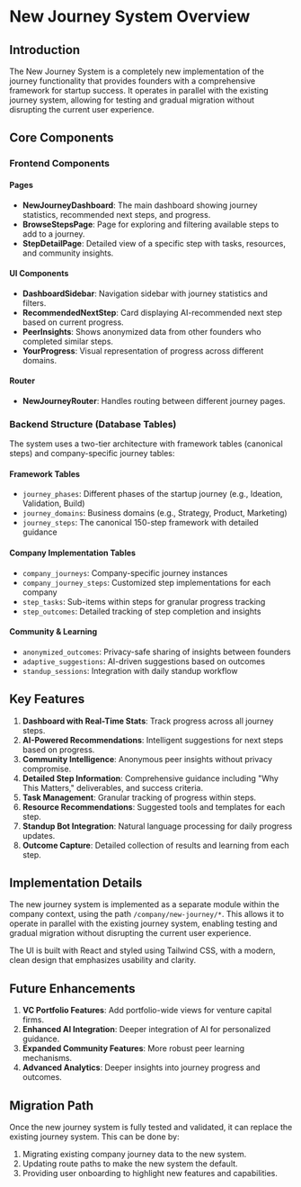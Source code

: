 # New Journey System Overview

## Introduction

The New Journey System is a completely new implementation of the journey functionality that provides founders with a comprehensive framework for startup success. It operates in parallel with the existing journey system, allowing for testing and gradual migration without disrupting the current user experience.

## Core Components

### Frontend Components

#### Pages
- **NewJourneyDashboard**: The main dashboard showing journey statistics, recommended next steps, and progress.
- **BrowseStepsPage**: Page for exploring and filtering available steps to add to a journey.
- **StepDetailPage**: Detailed view of a specific step with tasks, resources, and community insights.

#### UI Components
- **DashboardSidebar**: Navigation sidebar with journey statistics and filters.
- **RecommendedNextStep**: Card displaying AI-recommended next step based on current progress.
- **PeerInsights**: Shows anonymized data from other founders who completed similar steps.
- **YourProgress**: Visual representation of progress across different domains.

#### Router
- **NewJourneyRouter**: Handles routing between different journey pages.

### Backend Structure (Database Tables)

The system uses a two-tier architecture with framework tables (canonical steps) and company-specific journey tables:

#### Framework Tables
- `journey_phases`: Different phases of the startup journey (e.g., Ideation, Validation, Build)
- `journey_domains`: Business domains (e.g., Strategy, Product, Marketing)
- `journey_steps`: The canonical 150-step framework with detailed guidance

#### Company Implementation Tables
- `company_journeys`: Company-specific journey instances
- `company_journey_steps`: Customized step implementations for each company
- `step_tasks`: Sub-items within steps for granular progress tracking
- `step_outcomes`: Detailed tracking of step completion and insights

#### Community & Learning
- `anonymized_outcomes`: Privacy-safe sharing of insights between founders
- `adaptive_suggestions`: AI-driven suggestions based on outcomes
- `standup_sessions`: Integration with daily standup workflow

## Key Features

1. **Dashboard with Real-Time Stats**: Track progress across all journey steps.
2. **AI-Powered Recommendations**: Intelligent suggestions for next steps based on progress.
3. **Community Intelligence**: Anonymous peer insights without privacy compromise.
4. **Detailed Step Information**: Comprehensive guidance including "Why This Matters," deliverables, and success criteria.
5. **Task Management**: Granular tracking of progress within steps.
6. **Resource Recommendations**: Suggested tools and templates for each step.
7. **Standup Bot Integration**: Natural language processing for daily progress updates.
8. **Outcome Capture**: Detailed collection of results and learning from each step.

## Implementation Details

The new journey system is implemented as a separate module within the company context, using the path `/company/new-journey/*`. This allows it to operate in parallel with the existing journey system, enabling testing and gradual migration without disrupting the current user experience.

The UI is built with React and styled using Tailwind CSS, with a modern, clean design that emphasizes usability and clarity.

## Future Enhancements

1. **VC Portfolio Features**: Add portfolio-wide views for venture capital firms.
2. **Enhanced AI Integration**: Deeper integration of AI for personalized guidance.
3. **Expanded Community Features**: More robust peer learning mechanisms.
4. **Advanced Analytics**: Deeper insights into journey progress and outcomes.

## Migration Path

Once the new journey system is fully tested and validated, it can replace the existing journey system. This can be done by:

1. Migrating existing company journey data to the new system.
2. Updating route paths to make the new system the default.
3. Providing user onboarding to highlight new features and capabilities.
